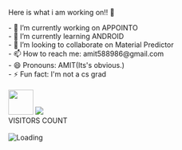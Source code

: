 
Here is what i am working on!! 👋
 

<!--
**Amit588986/Amit588986** is a ✨ _special_ ✨ repository because its `README.md` (this file) appears on your GitHub profile.--!>

- 🔭 I’m currently working on APPOINTO<br>
- 🌱 I’m currently learning ANDROID<br>
- 👯 I’m looking to collaborate on Material Predictor<br>
- 📫 How to reach me: amit588986@gmail.com<br>
- 😄 Pronouns: AMIT(Its's obvious.)<br>
- ⚡ Fun fact: I'm not a cs grad<br><br>

<img src="https://www.google.com/url?sa=i&url=https%3A%2F%2Fen.wikipedia.org%2Fwiki%2FTimeline_of_LinkedIn&psig=AOvVaw3XqMdVP7nufA4GU6AF1n9A&ust=1606802022146000&source=images&cd=vfe&ved=0CAIQjRxqFwoTCMC5xJLKqe0CFQAAAAAdAAAAABAD" height="50" width="50">

<img src="https://github-readme-stats.vercel.app/api?username=Amit588986&&show_icons=true&title_color=FFFFFF&icon_color=FFFFFF&text_color=FFFFFF&bg_color=7F98BDD7"/>
<br>

VISITORS COUNT<br><br>
<img align="left" src = "https://profile-counter.glitch.me/Amit588986/count.svg" alt ="Loading">
